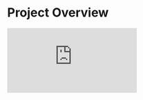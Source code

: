 # Project Overview
 ![final_project](https://github.com/cu-ecen-aeld/final-project-TalHal/blob/main/Project-Overview.md)

